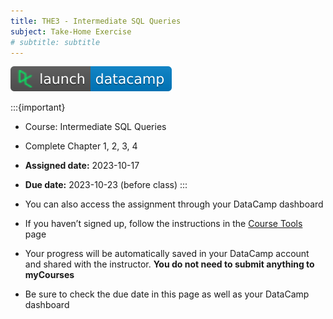 ```yaml
---
title: THE3 - Intermediate SQL Queries
subject: Take-Home Exercise
# subtitle: subtitle
---
```


[![](images/launch-datacamp-blue-datacamp.svg)][datacamp link]

:::{important}
* Course: Intermediate SQL Queries
* Complete Chapter 1, 2, 3, 4
* **Assigned date:** 2023-10-17
* **Due date:** 2023-10-23 (before class)
:::

* You can also access the assignment through your DataCamp dashboard
* If you haven’t signed up, follow the instructions in the [Course Tools](tools) page
* Your progress will be automatically saved in your DataCamp account and shared with the instructor. **You do not need to submit anything to myCourses**
* Be sure to check the due date in this page as well as your DataCamp dashboard

[datacamp link]: https://app.datacamp.com/learn/courses/intermediate-sql-queries
